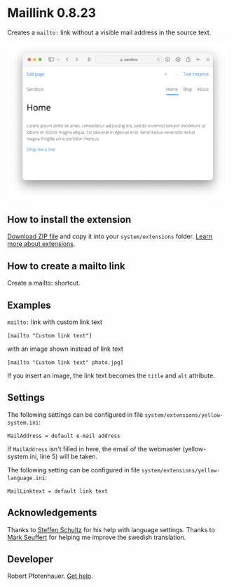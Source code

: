 # Maillink 0.8.23

Creates a `mailto:` link without a visible mail address in the source text.

<p align="center"><img src="maillink-screenshot.png" alt="Screenshot"></p>

## How to install the extension

[Download ZIP file](https://github.com/pftnhr/yellow-maillink/archive/refs/heads/main.zip) and copy it into your `system/extensions` folder. [Learn more about extensions](https://github.com/annaesvensson/yellow-update).

## How to create a mailto link

Create a mailto: shortcut.

## Examples

`mailto:` link with custom link text

    [mailto "Custom link text"]

with an image shown instead of link text

    [mailto "Custom link text" photo.jpg]

If you insert an image, the link text becomes the `title` and `alt` attribute.

## Settings

The following settings can be configured in file `system/extensions/yellow-system.ini`:

    MailAddress = default e-mail address

If `MailAddress` isn't filled in here, the email of the webmaster (yellow-system.ini, line 5) will be taken.

The following setting can be configured in file `system/extensions/yellow-language.ini`:

    MailLinktext = default link text

## Acknowledgements

Thanks to [Steffen Schultz](https://github.com/schulle4u) for his help with language settings. Thanks to [Mark Seuffert](https://github.com/markseuffert) for helping me improve the swedish translation.

## Developer

Robert Pfotenhauer. [Get help](https://datenstrom.se/yellow/help/).
